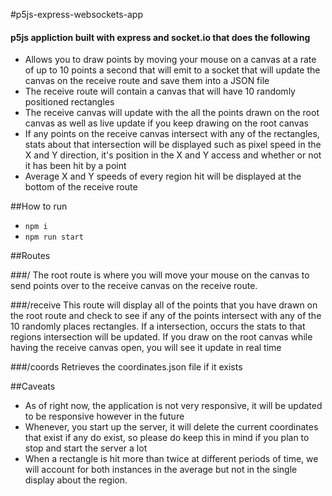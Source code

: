 #p5js-express-websockets-app
#### p5js appliction built with express and socket.io that does the following

- Allows you to draw points by moving your mouse on a canvas at a rate of up to 10 points a second that will emit to a socket that will update the canvas on the receive route and save them into a JSON file
- The receive route will contain a canvas that will have 10 randomly positioned rectangles
- The receive canvas will update with the all the points drawn on the root canvas as well as live update if you keep drawing on the root canvas
- If any points on the receive canvas intersect with any of the rectangles, stats about that intersection will be displayed such as pixel speed in the X and Y direction, it's position in the X and Y access and whether or not it has been hit by a point
- Average X and Y speeds of every region hit will be displayed at the bottom of the receive route


##How to run

- `npm i`
- `npm run start`

##Routes

###/
The root route is where you will move your mouse on the canvas to send points over to the receive canvas on the receive route. 

###/receive
This route will display all of the points that you have drawn on the root route and check to see if any of the points intersect with any of the 10 randomly places rectangles. If a intersection, occurs the stats to that regions intersection will be updated. If you draw on the root canvas while having the receive canvas open, you will see it update in real time

###/coords
Retrieves the coordinates.json file if it exists

##Caveats 

- As of right now, the application is not very responsive, it will be updated to be responsive however in the future
- Whenever, you start up the server, it will delete the current coordinates that exist if any do exist, so please do keep this in mind if you plan to stop and start the server a lot
- When a rectangle is hit more than twice at different periods of time, we will account for both instances in the average but not in the single display about the region.
